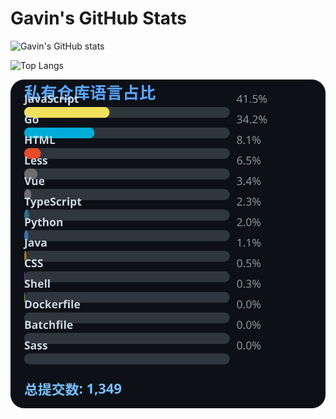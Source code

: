 # Gavin's GitHub Stats

![Gavin's GitHub stats](https://github-readme-stats.vercel.app/api?username=gavinhaydy&show_icons=true&theme=tokyonight)

![Top Langs](https://github-readme-stats.vercel.app/api/top-langs/?username=gavinhaydy&layout=compact)











































































































<!-- PRIVATE_STATS_START -->
![私有仓库统计](./.github/private-stats.svg)
<!-- PRIVATE_STATS_END -->










































































































